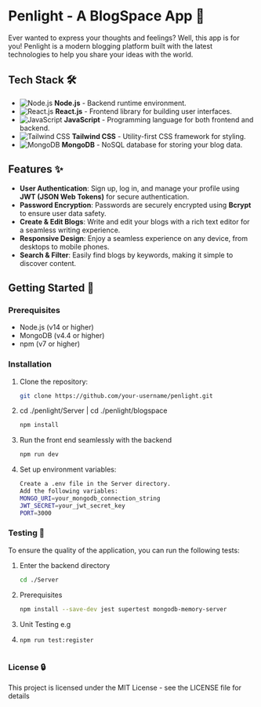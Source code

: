 # Penlight - A BlogSpace App 🌟

Ever wanted to express your thoughts and feelings? Well, this app is for you! Penlight is a modern blogging platform built with the latest technologies to help you share your ideas with the world.

## Tech Stack 🛠️

- ![Node.js](https://img.shields.io/badge/-Node.js-339933?logo=node.js&logoColor=white) **Node.js** - Backend runtime environment.
- ![React.js](https://img.shields.io/badge/-React.js-61DAFB?logo=react&logoColor=white) **React.js** - Frontend library for building user interfaces.
- ![JavaScript](https://img.shields.io/badge/-JavaScript-F7DF1E?logo=javascript&logoColor=black) **JavaScript** - Programming language for both frontend and backend.
- ![Tailwind CSS](https://img.shields.io/badge/-Tailwind_CSS-38B2AC?logo=tailwind-css&logoColor=white) **Tailwind CSS** - Utility-first CSS framework for styling.
- ![MongoDB](https://img.shields.io/badge/-MongoDB-47A248?logo=mongodb&logoColor=white) **MongoDB** - NoSQL database for storing your blog data.

## Features ✨

- **User Authentication**: Sign up, log in, and manage your profile using **JWT (JSON Web Tokens)** for secure authentication.
- **Password Encryption**: Passwords are securely encrypted using **Bcrypt** to ensure user data safety.
- **Create & Edit Blogs**: Write and edit your blogs with a rich text editor for a seamless writing experience.
- **Responsive Design**: Enjoy a seamless experience on any device, from desktops to mobile phones.
- **Search & Filter**: Easily find blogs by keywords, making it simple to discover content.



## Getting Started 🚀

### Prerequisites

- Node.js (v14 or higher)
- MongoDB (v4.4 or higher)
- npm (v7 or higher)

### Installation

1. Clone the repository:
   ```bash
   git clone https://github.com/your-username/penlight.git
2. cd ./penlight/Server  | cd ./penlight/blogspace
   ```bash
   npm install
3. Run the front end seamlessly with the backend
   ```bash
   npm run dev
4. Set up environment variables:
   ```bash
   Create a .env file in the Server directory.
   Add the following variables:
   MONGO_URI=your_mongodb_connection_string
   JWT_SECRET=your_jwt_secret_key
   PORT=3000

### Testing 🧪
To ensure the quality of the application, you can run the following tests:
1. Enter the backend directory
   ```bash
   cd ./Server
2. Prerequisites
   ```bash
   npm install --save-dev jest supertest mongodb-memory-server
3. Unit Testing e.g
4. ````bash
   npm run test:register



### License 🔒
This project is licensed under the MIT License - see the LICENSE file for details
   
